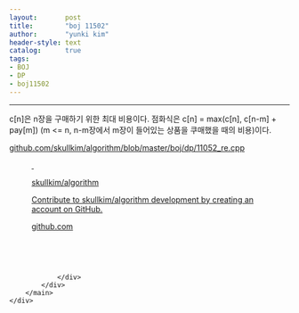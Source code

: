 ```yaml
---
layout:       post
title:        "boj 11502"
author:       "yunki kim"
header-style: text
catalog:      true
tags: 
- BOJ
- DP
- boj11502
---
```


<head></head>
<body id="tt-body-page" class="">
<div id="wrap" class="wrap-right">
    <div id="container">
        <main class="main ">
            <div class="area-main">
                <div class="area-view">
                    <div class="article-header"></div>
                    <hr>
                    <div class="article-view">
                        <div class="contents_style">
                            <p>c[n]은 n장을 구매하기 위한 최대 비용이다. 점화식은 c[n] = max(c[n], c[n-m] + pay[m]) (m &lt;= n, n-m장에서 m장이 들어있는 상품을 쿠매했을 때의 비용)이다.</p>
<p><a href="https://github.com/skullkim/algorithm/blob/master/boj/dp/11052_re.cpp" target="_blank" rel="noopener">github.com/skullkim/algorithm/blob/master/boj/dp/11052_re.cpp</a></p>
<figure id="og_1614341319424" contenteditable="false" data-ke-type="opengraph" data-og-type="object" data-og-title="skullkim/algorithm" data-og-description="Contribute to skullkim/algorithm development by creating an account on GitHub." data-og-host="github.com" data-og-source-url="https://github.com/skullkim/algorithm/blob/master/boj/dp/11052_re.cpp" data-og-url="https://github.com/skullkim/algorithm" data-og-image="https://scrap.kakaocdn.net/dn/y0oja/hyJpB19wu6/qCtT4Ekcexg3dRhu1ZHL41/img.jpg?width=400&amp;height=400&amp;face=0_0_400_400"><a href="https://github.com/skullkim/algorithm/blob/master/boj/dp/11052_re.cpp" target="_blank" rel="noopener" data-source-url="https://github.com/skullkim/algorithm/blob/master/boj/dp/11052_re.cpp">
<div class="og-image" style="background-image: url('https://scrap.kakaocdn.net/dn/y0oja/hyJpB19wu6/qCtT4Ekcexg3dRhu1ZHL41/img.jpg?width=400&amp;height=400&amp;face=0_0_400_400');">&nbsp;</div>
<div class="og-text">
<p class="og-title">skullkim/algorithm</p>
<p class="og-desc">Contribute to skullkim/algorithm development by creating an account on GitHub.</p>
<p class="og-host">github.com</p>
</div>
</a></figure>
<p>&nbsp;</p>
                        </div>
                        <br>
                        <div class="tags"></div>
                    </div>
                    
                </div>
            </div>
        </main>
    </div>
</div>


</body>